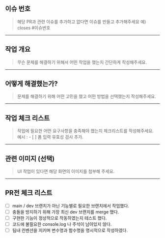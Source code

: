 ## 이슈 번호

> 해당 PR과 관련 이슈를 추가하고 없다면 이슈를 만들고 추가해주세요 예) closes #이슈번호 <br>

---

## 작업 개요

> 무슨 문제를 해결하기 위해서 어떤 작업을 했는지 간단하게 작성해주세요. <br>

---

## 어떻게 해결했는가?

> 문제를 해결하기 위해 어떤 고민을 했고 어떤 방법을 선택했는지 작성해주세요. <br>

---

## 작업 체크 리스트

> 작업에 필요한 어떤 요구사항을 충족해야 했는지 체크리스트를 작성해주세요. <br>
> 예시 : - [ ] 폼 입력 유효성 검사 추가.

---

## 관련 이미지 (선택)

> UI 작업이 있다면 해당 화면의 이미지를 첨부해 주세요. <br>

---

## PR전 체크 리스트

- [ ] main / dev 브랜치가 아닌 기능별로 필요한 브랜치에서 작업했다.
- [ ] 충돌을 방지하기 위해 가장 최신 dev 브랜치를 merge 했다.
- [ ] 구현한 기능이 정상적으로 작동하였는지 테스트 했다.
- [ ] 코드에 불필요한 console.log 나 주석이 남아있지 않다.
- [ ] 팀내 컨벤션을 지키며 변수명과 함수명을 명시적으로 작성하였다.
